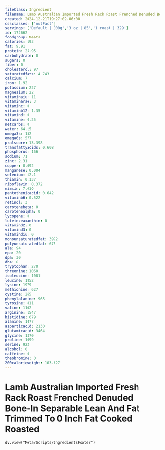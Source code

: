```yaml
---
fileClass: Ingredient
filename: Lamb Australian Imported Fresh Rack Roast Frenched Denuded Bone-In Separable Lean And Fat Trimmed To 0 Inch Fat Cooked Roasted
created: 2024-12-21T19:27:02-06:00
cssclasses: ['nutFact']
servings: ['Default | 100g','3 oz | 85','1 roast | 329']
id: 172662
foodgroup: Meats
calories: 193
fat: 9.91
protein: 25.95
carbohydrate: 0
sugars: 0
fiber: 0
cholesterol: 97
saturatedfats: 4.743
calcium: 7
iron: 1.92
potassium: 227
magnesium: 22
vitaminaiu: 11
vitaminarae: 3
vitaminc: 0
vitaminb12: 1.35
vitamind: 0
vitamine: 0.25
netcarbs: 0
water: 64.15
omega3s: 152
omega6s: 577
pralscore: 13.398
transfattyacids: 0.608
phosphorus: 166
sodium: 71
zinc: 2.31
copper: 0.092
manganese: 0.004
selenium: 12.1
thiamin: 0.137
riboflavin: 0.372
niacin: 7.616
pantothenicacid: 0.642
vitaminb6: 0.522
retinol: 3
carotenebeta: 0
carotenealpha: 0
lycopene: 0
luteinzeaxanthin: 0
vitamind2: 0
vitamind3: 0
vitamindiu: 0
monounsaturatedfat: 3972
polyunsaturatedfat: 675
ala: 94
epa: 20
dpa: 30
dha: 8
tryptophan: 270
threonine: 1060
isoleucine: 1081
leucine: 1852
lysine: 1979
methionine: 627
cystine: 265
phenylalanine: 965
tyrosine: 811
valine: 1162
arginine: 1547
histidine: 679
alanine: 1477
asparticacid: 2130
glutamicacid: 3464
glycine: 1370
proline: 1099
serine: 922
alcohol: 0
caffeine: 0
theobromine: 0
200calorieweight: 103.627
---
```


# Lamb Australian Imported Fresh Rack Roast Frenched Denuded Bone-In Separable Lean And Fat Trimmed To 0 Inch Fat Cooked Roasted

```dataviewjs
dv.view("Meta/Scripts/IngredientsFooter")
```